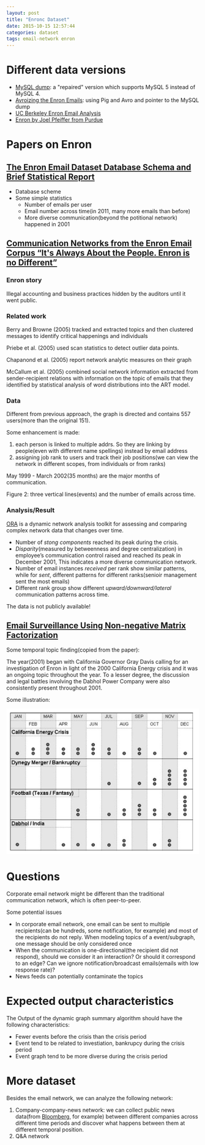```yaml
---
layout: post
title: "Enronc Dataset"
date: 2015-10-15 12:57:44
categories: dataset
tags: email-network enron
---
```



# Different data versions

- [MySQL dump](http://www.ahschulz.de/enron-email-data/): a "repaired" version which supports MySQL 5 instead of MySQL 4.
- [Avroizing the Enron Emails](http://hortonworks.com/blog/the-data-lifecycle-part-one-avroizing-the-enron-emails/): using Pig and Avro and pointer to the MySQL dump
- [UC Berkeley Enron Email Analysis](http://bailando.sims.berkeley.edu/enron_email.html)
- [Enron by Joel Pfeiffer from Purdue](https://www.cs.purdue.edu/homes/jpfeiff/enron.html)


# Papers on Enron

## [The Enron Email Dataset Database Schema and Brief Statistical Report](http://foreverdata.com/1009/Enron_Dataset_Report.pdf)

- Database scheme
- Some simple statistics
  - Number of emails per user
  - Email number across time(in 2011, many more emails than before)
  - More diverse communication(beyond the potitional network) happened in 2001

## [Communication Networks from the Enron Email Corpus “It's Always About the People. Enron is no Different”](http://link.springer.com/article/10.1007/s10588-005-5377-0)

### Enron story

Illegal accounting and business practices hidden by the auditors until it went public.

### Related work

Berry  and  Browne  (2005)  tracked  and  extracted  topics  and  then  clustered  messages to identify critical happenings and individuals

Priebe et al. (2005) used scan statistics to detect outlier data points.

Chapanond et al. (2005) report network analytic  measures on their graph

McCallum et al. (2005) combined social network information extracted from sender-recipient relations with information on the topic of emails that they identified by statistical analysis  of  word  distributions  into  the  ART  model.

### Data

Different from previous approach, the graph is directed and contains 557 users(more than the original 151).

Some enhancement is made:

1. each person is linked to multiple addrs. So they are linking by people(even with different name spellings) instead by email address
2. assigning job rank to users and track their job positions(we can view the network in different scopes, from individuals or from ranks)

May 1999 - March 2002(35 months) are the major months of communication.

Figure 2: three vertical lines(events) and the number of emails across time.

### Analysis/Result

[ORA](http://www.casos.cs.cmu.edu/projects/ora/) is a dynamic network analysis toolkit for assessing and comparing complex network data that changes over time.

- Number of *stong components* reached its peak during the crisis.
- *Disparity*(measured by betweenness and degree centralization) in employee’s communication control raised and reached its peak in December 2001, This indicates a more diverse communication network.
- Number of email instances *received* per rank show similar patterns, while for *sent*, different patterns for different ranks(senioir management sent the most emails)
- Different rank group show different *upward/downward/lateral* communication patterns across time.


The data is not publicly available!

## [Email Surveillance Using Non-negative Matrix Factorization](http://link.springer.com/article/10.1007%2Fs10588-005-5380-5)


Some temporal topic finding(copied from the paper):

The year(2001) began with California Governor Gray Davis calling for an investigation of Enron in light of the 2000 California Energy crisis and it was an ongoing topic throughout the year.
To a lesser degree, the discussion and legal battles involving the Dabhol Power Company were also consistently present throughout 2001.

Some illustration:

![](/assets/images/graph-summary/enron-temporal-topic.png)

# Questions

Corporate email network might be different than the traditional communication network, which is often peer-to-peer.

Some potential issues

- In corporate email network, one email can be sent to multiple recipients(can be hundreds, some notification, for example) and most of the recipients do not reply. When modeling topics of a event/subgraph, one message should be only considered once
- When the communication is one-directional(the recipient did not respond), should we consider it an interaction? Or should it correspond to an edge? Can we ignore notification/broadcast emails(emails with low response rate)?
- News feeds can potentially contaminate the topics

# Expected output characteristics

The Output of the dynamic graph summary algorithm should have the following characteristics:

- Fewer events before the crisis than the crisis period
- Event tend to be related to investiation, bankrupcy during the crisis period
- Event graph tend to be more diverse during the crisis period


# More dataset

Besides the email network, we can analyze the following network:

1. Company-company-news network: we can collect public news data(from [Bloomberg](http://www.bloomberg.com/europe), for example) between different companies across different time periods and discover what happens between them at different temporal position. 
2. Q&A network
